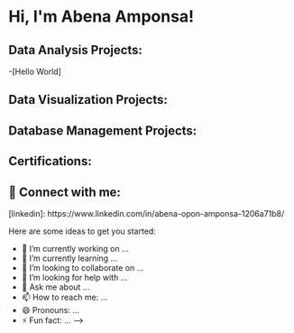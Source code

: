 <h1>Hi, I'm Abena Amponsa!
<h2> Data Analysis Projects:</h2>
 -[Hello World]
<h2> Data Visualization Projects:</h2>
<h2> Database Management Projects:</h2>
<h2> Certifications:</h2>

<h2> 🤳 Connect with me:</h2>
[linkedin]: https://www.linkedin.com/in/abena-opon-amponsa-1206a71b8/

 Here are some ideas to get you started:

- 🔭 I’m currently working on ...
- 🌱 I’m currently learning ...
- 👯 I’m looking to collaborate on ...
- 🤔 I’m looking for help with ...
- 💬 Ask me about ...
- 📫 How to reach me: ...
- 😄 Pronouns: ...
- ⚡ Fun fact: ...
-->
